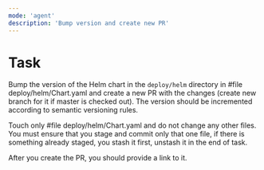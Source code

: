 ```yaml
---
mode: 'agent'
description: 'Bump version and create new PR'
---
```


# Task
Bump the version of the Helm chart in the `deploy/helm` directory in #file deploy/helm/Chart.yaml and create a new PR with the changes (create new branch for it if master is checked out). The version should be incremented according to semantic versioning rules.

Touch only #file deploy/helm/Chart.yaml and do not change any other files. You must ensure that you stage and commit only that one file, if there is something already staged, you stash it first, unstash it in the end of task. 

After you create the PR, you should provide a link to it.


